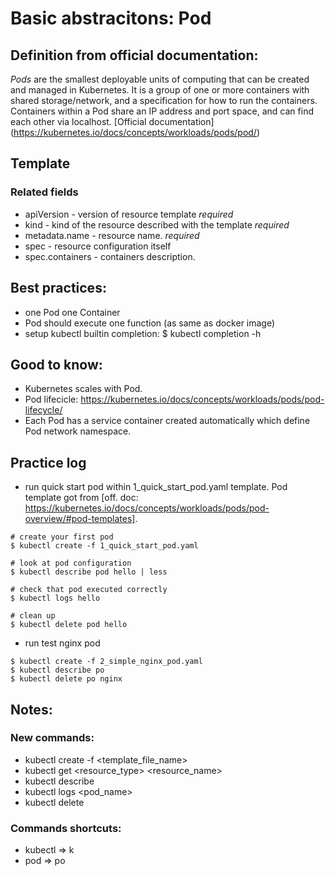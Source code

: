 # Basic abstracitons: Pod

## Definition from official documentation:
_Pods_ are the smallest deployable units of computing that can be created and managed in Kubernetes. It is a group of one or more containers with shared storage/network, and a specification for how to run the containers. Containers within a Pod share an IP address and port space, and can find each other via localhost.
[Official documentation] (https://kubernetes.io/docs/concepts/workloads/pods/pod/)

## Template
### Related fields
- apiVersion - version of resource template *required*
- kind - kind of the resource described with the template *required*
- metadata.name - resource name. *required*
- spec - resource configuration itself
- spec.containers - containers description.

## Best practices:
- one Pod one Container
- Pod should execute one function (as same as docker image)
- setup kubectl builtin completion: $ kubectl completion -h

## Good to know:
- Kubernetes scales with Pod.
- Pod lifecicle: https://kubernetes.io/docs/concepts/workloads/pods/pod-lifecycle/
- Each Pod has a service container created automatically which define Pod network namespace.

## Practice log
- run quick start pod within 1_quick_start_pod.yaml template. Pod template got from [off. doc: https://kubernetes.io/docs/concepts/workloads/pods/pod-overview/#pod-templates].
```
# create your first pod
$ kubectl create -f 1_quick_start_pod.yaml

# look at pod configuration
$ kubectl describe pod hello | less

# check that pod executed correctly
$ kubectl logs hello

# clean up
$ kubectl delete pod hello

```

- run test nginx pod
```
$ kubectl create -f 2_simple_nginx_pod.yaml
$ kubectl describe po
$ kubectl delete po nginx
```

## Notes:
### New commands:
- kubectl create -f <template_file_name>
- kubectl get <resource_type> <resource_name>
- kubectl describe <abstraction> <name>
- kubectl logs <pod_name>
- kubectl delete <abstraction> <name>

### Commands shortcuts:
- kubectl => k
- pod => po